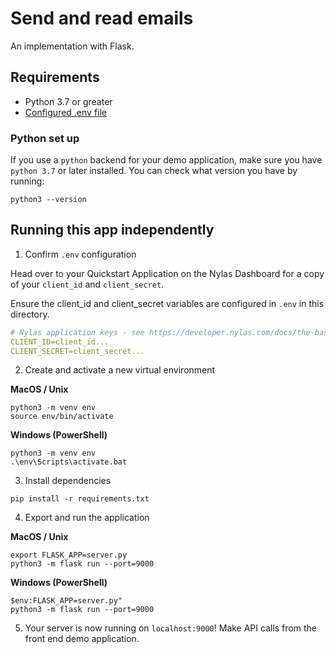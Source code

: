 # Send and read emails

An implementation with Flask.

## Requirements

- Python 3.7 or greater
- [Configured .env file](../../../../README.md)

### Python set up

If you use a `python` backend for your demo application, make sure you have `python 3.7` or later installed. You can check what version you have by running:

```
python3 --version
```

## Running this app independently

1. Confirm `.env` configuration

Head over to your Quickstart Application on the Nylas Dashboard for a copy of your `client_id` and `client_secret`.

Ensure the client_id and client_secret variables are configured in `.env` in this directory.

```yaml
# Nylas application keys - see https://developer.nylas.com/docs/the-basics/authentication/authorizing-api-requests/#sdk-authentication
CLIENT_ID=client_id...
CLIENT_SECRET=client_secret...
```

2. Create and activate a new virtual environment

**MacOS / Unix**

```
python3 -m venv env
source env/bin/activate
```

**Windows (PowerShell)**

```
python3 -m venv env
.\env\Scripts\activate.bat
```

3. Install dependencies

```
pip install -r requirements.txt
```

4. Export and run the application

**MacOS / Unix**

```
export FLASK_APP=server.py
python3 -m flask run --port=9000
```

**Windows (PowerShell)**

```
$env:FLASK_APP=server.py"
python3 -m flask run --port=9000
```

5. Your server is now running on `localhost:9000`! Make API calls from the front end demo application.
